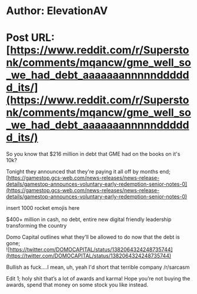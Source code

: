 # Author: ElevationAV
# Post URL: [https://www.reddit.com/r/Superstonk/comments/mqancw/gme_well_so_we_had_debt_aaaaaaannnnndddddd_its/](https://www.reddit.com/r/Superstonk/comments/mqancw/gme_well_so_we_had_debt_aaaaaaannnnndddddd_its/)


So you know that $216 million in debt that GME had on the books on it's 10k?  


Tonight they announced that they're paying it all off by months end;  
[https://gamestop.gcs-web.com/news-releases/news-release-details/gamestop-announces-voluntary-early-redemption-senior-notes-0](https://gamestop.gcs-web.com/news-releases/news-release-details/gamestop-announces-voluntary-early-redemption-senior-notes-0)  


insert 1000 rocket emojis here  


$400+ million in cash, no debt, entire new digital friendly leadership transforming the country  


Domo Capital outlines what they'll be allowed to do now that the debt is gone;  
![https://twitter.com/DOMOCAPITAL/status/1382064324248735744](https://twitter.com/DOMOCAPITAL/status/1382064324248735744)  


Bullish as fuck....I mean, uh, yeah I'd short that terrible company /r/sarcasm

Edit 1; holy shit that’s a lot of awards and karma! Hope you’re not buying the awards, spend that money on some stock you like instead.